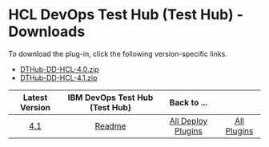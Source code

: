 # HCL DevOps Test Hub (Test Hub) - Downloads

To download the plug-in, click the following version-specific links.
- [DTHub-DD-HCL-4.0.zip](https://raw.githubusercontent.com/UrbanCode/IBM-UCD-PLUGINS/main/files/HCLDevOpsTestHub/DTHub-DD-HCL-4.0.zip)
- [DTHub-DD-HCL-4.1.zip](https://raw.githubusercontent.com/UrbanCode/IBM-UCD-PLUGINS/main/files/HCLDevOpsTestHub/DTHub-DD-HCL-4.1.zip)

|Latest Version|IBM DevOps Test Hub (Test Hub)|Back to ...||
| :---: | :---: | :---: | :---: |
|[4.1](https://raw.githubusercontent.com/UrbanCode/IBM-UCD-PLUGINS/main/files/HCLDevOpsTestHub/DTHub-DD-HCL-4.1.zip)|[Readme](README.md)|[All Deploy Plugins](../README.md)|[All Plugins](../../index.md)|
